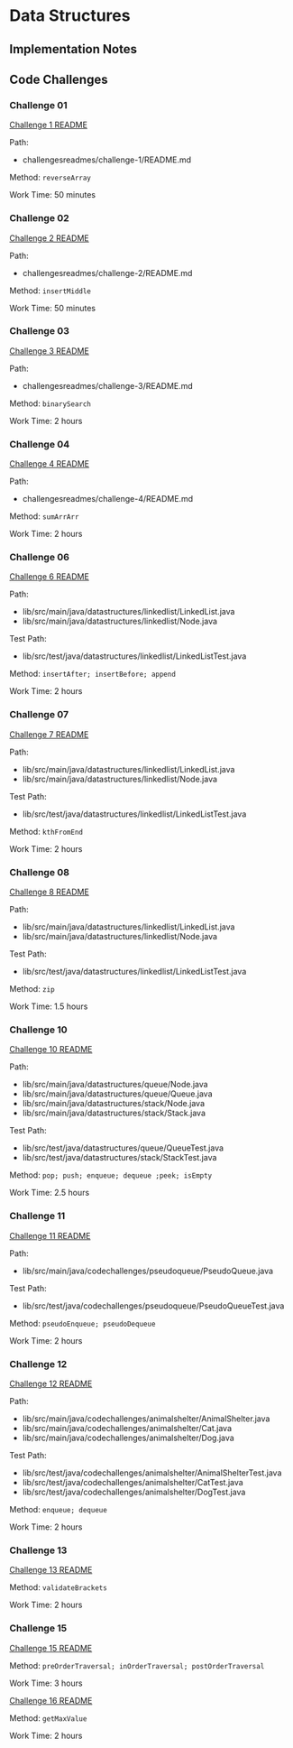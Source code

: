 # Data Structures

## Implementation Notes

## Code Challenges

### Challenge 01

[Challenge 1 README](challengesreadmes/challenge-1/README.md)

Path: 
- challengesreadmes/challenge-1/README.md

Method: `reverseArray`

Work Time: 50 minutes

### Challenge 02

[Challenge 2 README](challengesreadmes/challenge-2/README.md)

Path: 
- challengesreadmes/challenge-2/README.md

Method: `insertMiddle`

Work Time: 50 minutes

### Challenge 03

[Challenge 3 README](challengesreadmes/challenge-3/README.md)

Path: 
- challengesreadmes/challenge-3/README.md

Method: `binarySearch`

Work Time: 2 hours

### Challenge 04

[Challenge 4 README](challengesreadmes/challenge-4/README.md)

Path: 
- challengesreadmes/challenge-4/README.md

Method: `sumArrArr`

Work Time: 2 hours

### Challenge 06

[Challenge 6 README](challengesreadmes/challenge-6/README.md)

Path:
- lib/src/main/java/datastructures/linkedlist/LinkedList.java
- lib/src/main/java/datastructures/linkedlist/Node.java

Test Path:
- lib/src/test/java/datastructures/linkedlist/LinkedListTest.java

Method: `insertAfter; insertBefore; append`

Work Time: 2 hours

### Challenge 07

[Challenge 7 README](challengesreadmes/challenge-7/README.md)

Path:
- lib/src/main/java/datastructures/linkedlist/LinkedList.java
- lib/src/main/java/datastructures/linkedlist/Node.java

Test Path:
- lib/src/test/java/datastructures/linkedlist/LinkedListTest.java

Method: `kthFromEnd`

Work Time: 2 hours

### Challenge 08

[Challenge 8 README](challengesreadmes/challenge-8/README.md)

Path:
- lib/src/main/java/datastructures/linkedlist/LinkedList.java
- lib/src/main/java/datastructures/linkedlist/Node.java

Test Path:
- lib/src/test/java/datastructures/linkedlist/LinkedListTest.java

Method: `zip`

Work Time: 1.5 hours

### Challenge 10

[Challenge 10 README](challengesreadmes/challenge-10/README.md)

Path:
- lib/src/main/java/datastructures/queue/Node.java
- lib/src/main/java/datastructures/queue/Queue.java
- lib/src/main/java/datastructures/stack/Node.java
- lib/src/main/java/datastructures/stack/Stack.java

Test Path:
- lib/src/test/java/datastructures/queue/QueueTest.java
- lib/src/test/java/datastructures/stack/StackTest.java

Method: `pop; push; enqueue; dequeue ;peek; isEmpty`

Work Time: 2.5 hours

### Challenge 11

[Challenge 11 README](challengesreadmes/challenge-11/README.md)

Path:
- lib/src/main/java/codechallenges/pseudoqueue/PseudoQueue.java

Test Path:
- lib/src/test/java/codechallenges/pseudoqueue/PseudoQueueTest.java

Method: `pseudoEnqueue; pseudoDequeue`

Work Time: 2 hours

### Challenge 12

[Challenge 12 README](challengesreadmes/challenge-12/README.md)

Path:
- lib/src/main/java/codechallenges/animalshelter/AnimalShelter.java
- lib/src/main/java/codechallenges/animalshelter/Cat.java
- lib/src/main/java/codechallenges/animalshelter/Dog.java

Test Path:
- lib/src/test/java/codechallenges/animalshelter/AnimalShelterTest.java
- lib/src/test/java/codechallenges/animalshelter/CatTest.java
- lib/src/test/java/codechallenges/animalshelter/DogTest.java

Method: `enqueue; dequeue`

Work Time: 2 hours

### Challenge 13

[Challenge 13 README](challengesreadmes/challenge-13/README.md)

Method: `validateBrackets`

Work Time: 2 hours

### Challenge 15

[Challenge 15 README](challengesreadmes/challenge-15/README.md)

Method: `preOrderTraversal; inOrderTraversal; postOrderTraversal`

Work Time: 3 hours

[Challenge 16 README](challengesreadmes/challenge-16/README.md)

Method: `getMaxValue`

Work Time: 2 hours
